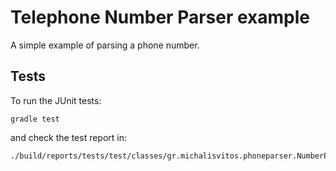 # Telephone Number Parser example



A simple example of parsing a phone number.



## Tests

To run the JUnit tests:

```
gradle test
```



and check the test report in:

```
./build/reports/tests/test/classes/gr.michalisvitos.phoneparser.NumberParserTest.html
```



